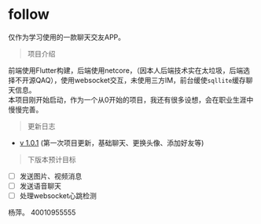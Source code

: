# follow

仅作为学习使用的一款聊天交友APP。  
> 项目介绍  


前端使用Flutter构建，后端使用netcore，（因本人后端技术实在太垃圾，后端选择不开源QAQ），使用websocket交互，未使用三方IM，前台缓使`sqllite`缓存聊天信息。  
本项目刚开始启动，作为一个从0开始的项目，我还有很多设想，会在职业生涯中慢慢完善。  


> 更新日志

-  [v 1.0.1](https://www.runoob.com) (第一次项目更新，基础聊天、更换头像、添加好友等)

> 下版本预计目标  

* [ ] 发送图片、视频消息
* [ ] 发送语音聊天
* [ ] 处理websocket心跳检测

杨萍。 40010955555